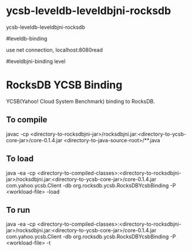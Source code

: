 # ycsb-leveldb-leveldbjni-rocksdb
ycsb-leveldb-leveldbjni-rocksdb


#leveldb-binding


use net connection, localhost:8080read

#leveldbjni-binding
level


# RocksDB YCSB Binding
YCSB(Yahoo! Cloud System Benchmark) binding to RocksDB.

## To compile
javac -cp  \<directory-to-rocksdbjni-jar\>/rocksdbjni.jar:\<directory-to-ycsb-core-jar\>/core-0.1.4.jar \<directory-to-java-source-root\>/**.java

## To load
java -ea -cp \<directory-to-compiled-classes\>:\<directory-to-rocksdbjni-jar\>/rocksdbjni.jar:\<directory-to-ycsb-core-jar\>/core-0.1.4.jar com.yahoo.ycsb.Client -db org.rocksdb.ycsb.RocksDBYcsbBinding -P \<workload-file\> -load

## To run
java -ea -cp \<directory-to-compiled-classes\>:\<directory-to-rocksdbjni-jar\>/rocksdbjni.jar:\<directory-to-ycsb-core-jar\>/core-0.1.4.jar com.yahoo.ycsb.Client -db org.rocksdb.ycsb.RocksDBYcsbBinding -P \<workload-file\> -t
